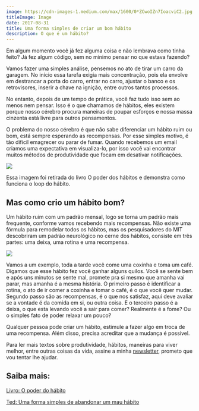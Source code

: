 ```yaml
---
image: https://cdn-images-1.medium.com/max/1600/0*ZCwoIZn7IoacviC2.jpg
titleImage: Image
date: 2017-08-31
title: Uma forma simples de criar um bom hábito
description: O que é um hábito?
---
```


Em algum momento você já fez alguma coisa e não lembrava como tinha feito? Já fez algum código, sem no mínimo pensar no que estava fazendo?

Vamos fazer uma simples análise, pensemos no ato de tirar um carro da garagem. No início essa tarefa exigia mais concentração, pois ela envolve em destrancar a porta do carro, entrar no carro, ajustar o banco e os retrovisores, inserir a chave na ignição, entre outros tantos processos.

No entanto, depois de um tempo de prática, você faz tudo isso sem ao menos nem pensar. Isso é o que chamamos de hábitos, eles existem porque nosso cérebro procura maneiras de poupar esforços e nossa massa cinzenta está livre para outros pensamentos.

O problema do nosso cérebro é que não sabe diferenciar um hábito ruim ou bom, está sempre esperando as recompensas. Por esse simples motivo, é tão difícil emagrecer ou parar de fumar. Quando recebemos um email criamos uma expectativa em visualiza-lo, por isso você vai encontrar muitos métodos de produtividade que focam em desativar notificações.

![](https://cdn-images-1.medium.com/max/1600/1*UjRECqueUpTTt69_1KQDyA.png)

Essa imagem foi retirada do livro O poder dos hábitos e demonstra como funciona o loop do hábito.

## Mas como crio um hábito bom?

Um hábito ruim com um padrão mensal, logo se torna um padrão mais frequente, conforme vamos recebendo mais recompensas. Não existe uma fórmula para remodelar todos os hábitos, mas os pesquisadores do MIT descobriram um padrão neurológico no cerne dos hábitos, consiste em três partes: uma deixa, uma rotina e uma recompensa.

![](https://cdn-images-1.medium.com/max/1600/1*WT3MBvvsGqLM1Cqvs6RmHQ.jpeg)

Vamos a um exemplo, toda a tarde você come uma coxinha e toma um café. Digamos que esse hábito fez você ganhar alguns quilos. Você se sente bem e após uns minutos se sente mal, promete pra si mesmo que amanha vai parar, mas amanha é a mesma história. O primeiro passo é identificar a rotina, o ato de ir comer a coxinha e tomar o café, é o que você quer mudar. Segundo passo são as recompensas, é o que nos satisfaz, aqui deve avaliar se a vontade é da comida em si, ou outra coisa. E o terceiro passo é a deixa, o que esta levando você a sair para comer? Realmente é a fome? Ou o simples fato de poder relaxar um pouco? 

Qualquer pessoa pode criar um hábito, estimule a fazer algo em troca de uma recompensa. Além disso, precisa acreditar que a mudança é possível. 

Para ler mais textos sobre produtividade, hábitos, maneiras para viver melhor, entre outras coisas da vida, assine a minha [newsletter](https://tinyletter.com/tailo), prometo que vou tentar lhe ajudar.

## Saiba mais:

[Livro: O poder do hábito](https://www.saraiva.com.br/o-poder-do-habito-por-que-fazemos-o-que-fazemos-na-vida-e-nos-negocios-4238667.html)

[Ted: Uma forma simples de abandonar um mau hábito](https://www.ted.com/talks/judson_brewer_a_simple_way_to_break_a_bad_habit?language=pt-br )
